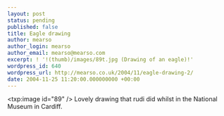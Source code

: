```yaml
---
layout: post
status: pending
published: false
title: Eagle drawing
author: mearso
author_login: mearso
author_email: mearso@mearso.com
excerpt: ! '!(thumb)/images/89t.jpg (Drawing of an eagle)!'
wordpress_id: 640
wordpress_url: http://mearso.co.uk/2004/11/eagle-drawing-2/
date: 2004-11-25 11:20:00.000000000 +00:00
---
```

<txp:image id="89" />
Lovely drawing that rudi did whilst in the National Museum in Cardiff.
